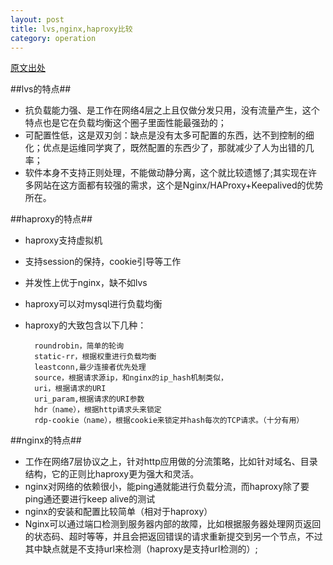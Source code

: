 ```yaml
---
layout: post
title: lvs,nginx,haproxy比较
category: operation
---
```

[原文出处](http://blog.chinaunix.net/uid-20485483-id-3084299.html)

##lvs的特点##
* 抗负载能力强、是工作在网络4层之上且仅做分发只用，没有流量产生，这个特点也是它在负载均衡这个圈子里面性能最强劲的；
* 可配置性低，这是双刃剑：缺点是没有太多可配置的东西，达不到控制的细化；优点是运维同学爽了，既然配置的东西少了，那就减少了人为出错的几率；
* 软件本身不支持正则处理，不能做动静分离，这个就比较遗憾了;其实现在许多网站在这方面都有较强的需求，这个是Nginx/HAProxy+Keepalived的优势所在。

##haproxy的特点##
* haproxy支持虚拟机
* 支持session的保持，cookie引导等工作
* 并发性上优于nginx，缺不如lvs
* haproxy可以对mysql进行负载均衡
* haproxy的大致包含以下几种：

		roundrobin，简单的轮询
		static-rr，根据权重进行负载均衡
		leastconn,最少连接者优先处理
		source，根据请求源ip，和nginx的ip_hash机制类似，
		uri，根据请求的URI
		uri_param,根据请求的URI参数
		hdr（name），根据http请求头来锁定
		rdp-cookie（name），根据cookie来锁定并hash每次的TCP请求。（十分有用）

##nginx的特点##
* 工作在网络7层协议之上，针对http应用做的分流策略，比如针对域名、目录结构，它的正则比haproxy更为强大和灵活。
* nginx对网络的依赖很小，能ping通就能进行负载分流，而haproxy除了要ping通还要进行keep alive的测试
* nginx的安装和配置比较简单（相对于haproxy）
* Nginx可以通过端口检测到服务器内部的故障，比如根据服务器处理网页返回的状态码、超时等等，并且会把返回错误的请求重新提交到另一个节点，不过其中缺点就是不支持url来检测（haproxy是支持url检测的）;
